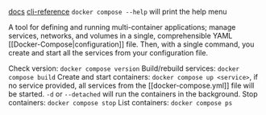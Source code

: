 [docs](https://docs.docker.com/compose/)
[cli-reference](https://docs.docker.com/compose/reference/)
`docker compose --help` will print the help menu

A tool for defining and running multi-container applications; manage services, networks, and volumes in a single, comprehensible YAML [[Docker-Compose|configuration]] file. Then, with a single command, you create and start all the services from your configuration file.

Check version: `docker compose version`
Build/rebuild services: `docker compose build`
Create and start containers: `docker compose up <service>`, if no service provided, all services from the [[docker-compose.yml]] file will be started.
	`-d` or `--detached` will run the containers in the background.
Stop containers: `docker compose stop`
List containers: `docker compose ps`